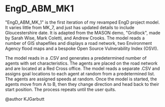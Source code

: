 # EngD_ABM_MK1

"EngD_ABM_MK_1" is the first iteration of my revamped EngD project model. 
It varies little from MK_7, and just has updated details to include 
Gloucestershire date. It is adapted from the MASON demo, "Gridlock", 
made by Sarah Wise, Mark Coletti, and Andrew Crooks.  The model reads 
a number of GIS shapefiles and displays a road network, two Environment 
Agency flood maps and a bespoke Open Source Vulnerability Index (OSVI). 

The model reads in a .CSV and generates a predetermined number of agents 
with set characteristics. The agents are placed on the road network and 
are located at a Red Cross office. The model reads a separate .CSV and 
assigns goal locations to each agent at random from a predetermined list. 
The agents are assigned speeds at random. Once the model is started, 
the agents move from A to B, then they change direction and head back 
to their start position. The process repeats until the user quits.  

@author KJGarbutt
